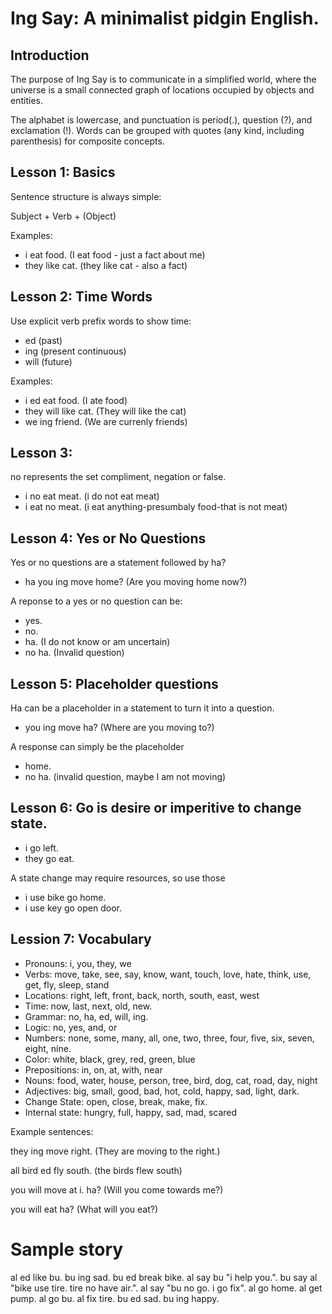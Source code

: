 # Ing Say: A minimalist pidgin English.

## Introduction

The purpose of Ing Say is to communicate in a simplified world, where the universe is a small connected graph of locations occupied by objects and entities.

The alphabet is lowercase, and punctuation is period(.), question (?), and exclamation (!).  Words can be grouped with quotes (any kind, including parenthesis) for composite concepts.

## Lesson 1: Basics

Sentence structure is always simple:

Subject + Verb + (Object)

Examples:

* i eat food. (I eat food - just a fact about me)
* they like cat. (they like cat - also a fact)

## Lesson 2: Time Words

Use explicit verb prefix words to show time:

* ed (past)
* ing (present continuous)
* will (future)

Examples:

* i ed eat food. (I ate food)
* they will like cat. (They will like the cat)
* we ing friend. (We are currenly friends)

## Lesson 3: 

no represents the set compliment, negation or false.

* i no eat meat. (i do not eat meat)
* i eat no meat. (i eat anything-presumbaly food-that is not meat)

## Lesson 4: Yes or No Questions

Yes or no questions are a statement followed by ha?

* ha you ing move home? (Are you moving home now?)

A reponse to a yes or no question can be:

* yes.
* no.
* ha.  (I do not know or am uncertain)
* no ha. (Invalid question)

## Lesson 5: Placeholder questions

Ha can be a placeholder in a statement to turn it into a question.

* you ing move ha?  (Where are you moving to?)

A response can simply be the placeholder

* home.
* no ha.  (invalid question, maybe I am not moving)

## Lesson 6: Go is desire or imperitive to change state.

* i go left.
* they go eat.

A state change may require resources, so use those

* i use bike go home.
* i use key go open door.

## Lession 7: Vocabulary

* Pronouns: i, you, they, we
* Verbs: move, take, see, say, know, want, touch, love, hate, think, use, get, fly, sleep, stand
* Locations: right, left, front, back, north, south, east, west
* Time: now, last, next, old, new.
* Grammar: no, ha, ed, will, ing.
* Logic: no, yes, and, or
* Numbers: none, some, many, all, one, two, three, four, five, six, seven, eight, nine.
* Color: white, black, grey, red, green, blue
* Prepositions: in, on, at, with, near
* Nouns: food, water, house, person, tree, bird, dog, cat, road, day, night
* Adjectives: big, small, good, bad, hot, cold, happy, sad, light, dark.
* Change State: open, close, break, make, fix.
* Internal state: hungry, full, happy, sad, mad, scared

Example sentences:

they ing move right. (They are moving to the right.)

all bird ed fly south. (the birds flew south)

you will move at i. ha? (Will you come towards me?)

you will eat ha? (What will you eat?)


# Sample story

al ed like bu. bu ing sad. bu ed break bike. al say bu "i help you.". bu say al "bike use tire. tire no have air.". al say "bu no go. i go fix".  al go home.  al get pump.  al go bu. al fix tire.  bu ed sad. bu ing happy.

